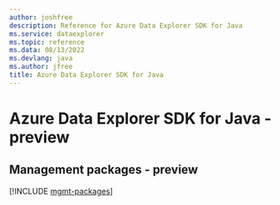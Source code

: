 ```yaml
---
author: joshfree
description: Reference for Azure Data Explorer SDK for Java
ms.service: dataexplorer
ms.topic: reference
ms.data: 08/13/2022
ms.devlang: java
ms.author: jfree
title: Azure Data Explorer SDK for Java
---
```

# Azure Data Explorer SDK for Java - preview

## Management packages - preview
[!INCLUDE [mgmt-packages](data-explorer-mgmt-index.md)]